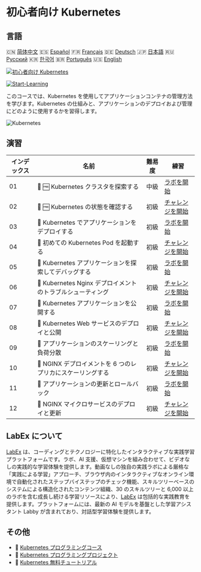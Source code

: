 # 初心者向け Kubernetes

## 言語

🇨🇳 [简体中文](README_zh.md) 🇪🇸 [Español](README_es.md) 🇫🇷 [Français](README_fr.md) 🇩🇪 [Deutsch](README_de.md) 🇯🇵 [日本語](README_ja.md) 🇷🇺 [Русский](README_ru.md) 🇰🇷 [한국어](README_ko.md) 🇧🇷 [Português](README_pt.md) 🇺🇸 [English](README.md) 

[![初心者向け Kubernetes](https://cover-creator.labex.io/kubernetes-for-beginners.png?lang=ja)](https://labex.io/ja/courses/kubernetes-for-beginners)

[![Start-Learning](https://img.shields.io/badge/Start-Learning-whitesmoke?style=for-the-badge)](https://labex.io/ja/courses/kubernetes-for-beginners)

このコースでは、Kubernetes を使用してアプリケーションコンテナの管理方法を学びます。Kubernetes の仕組みと、アプリケーションのデプロイおよび管理にどのように使用するかを習得します。

![Kubernetes](https://img.shields.io/badge/Kubernetes-whitesmoke?style=for-the-badge&logo=kubernetes)


## 演習

|   インデックス | 名前                                                        | 難易度   | 練習                                                                                                                                                                |
|----------------|-------------------------------------------------------------|----------|---------------------------------------------------------------------------------------------------------------------------------------------------------------------|
|             01 | 🧩 🆓 Kubernetes クラスタを探索する                         | 中級     | <a target='_blank' href='https://labex.io/ja/labs/kubernetes-explore-the-kubernetes-cluster-434519?course=kubernetes-for-beginners'>ラボを開始</a>                  |
|             02 | 🎯 🆓 Kubernetes の状態を確認する                           | 初級     | <a target='_blank' href='https://labex.io/ja/labs/kubernetes-check-kubernetes-status-434775?course=kubernetes-for-beginners'>チャレンジを開始</a>                   |
|             03 | 🧩  Kubernetes でアプリケーションをデプロイする             | 初級     | <a target='_blank' href='https://labex.io/ja/labs/kubernetes-deploy-applications-on-kubernetes-434644?course=kubernetes-for-beginners'>ラボを開始</a>               |
|             04 | 🎯  初めての Kubernetes Pod を起動する                      | 初級     | <a target='_blank' href='https://labex.io/ja/labs/kubernetes-launch-your-first-kubernetes-pod-434769?course=kubernetes-for-beginners'>チャレンジを開始</a>          |
|             05 | 🧩  Kubernetes アプリケーションを探索してデバッグする       | 初級     | <a target='_blank' href='https://labex.io/ja/labs/kubernetes-explore-and-debug-kubernetes-applications-434645?course=kubernetes-for-beginners'>ラボを開始</a>       |
|             06 | 🎯  Kubernetes Nginx デプロイメントのトラブルシューティング | 初級     | <a target='_blank' href='https://labex.io/ja/labs/kubernetes-troubleshoot-kubernetes-nginx-deployment-434782?course=kubernetes-for-beginners'>チャレンジを開始</a>  |
|             07 | 🧩  Kubernetes アプリケーションを公開する                   | 初級     | <a target='_blank' href='https://labex.io/ja/labs/kubernetes-expose-kubernetes-applications-434647?course=kubernetes-for-beginners'>ラボを開始</a>                  |
|             08 | 🎯  Kubernetes Web サービスのデプロイと公開                 | 初級     | <a target='_blank' href='https://labex.io/ja/labs/kubernetes-deploy-and-expose-kubernetes-web-services-434804?course=kubernetes-for-beginners'>チャレンジを開始</a> |
|             09 | 🧩  アプリケーションのスケーリングと負荷分散                | 初級     | <a target='_blank' href='https://labex.io/ja/labs/kubernetes-scale-and-load-balance-applications-434648?course=kubernetes-for-beginners'>ラボを開始</a>             |
|             10 | 🎯  NGINX デプロイメントを 6 つのレプリカにスケーリングする | 初級     | <a target='_blank' href='https://labex.io/ja/labs/kubernetes-scale-nginx-deployment-to-six-replicas-434818?course=kubernetes-for-beginners'>チャレンジを開始</a>    |
|             11 | 🧩  アプリケーションの更新とロールバック                    | 初級     | <a target='_blank' href='https://labex.io/ja/labs/kubernetes-update-and-rollback-applications-434649?course=kubernetes-for-beginners'>ラボを開始</a>                |
|             12 | 🎯  NGINX マイクロサービスのデプロイと更新                  | 初級     | <a target='_blank' href='https://labex.io/ja/labs/kubernetes-deploy-and-update-nginx-microservice-434821?course=kubernetes-for-beginners'>チャレンジを開始</a>      |

## LabEx について

[LabEx](https://labex.io) は、コーディングとテクノロジーに特化したインタラクティブな実践学習プラットフォームです。ラボ、AI 支援、仮想マシンを組み合わせて、ビデオなしの実践的な学習体験を提供します。動画なしの独自の実践ラボによる厳格な「実践による学習」アプローチ、ブラウザ内のインタラクティブなオンライン環境で自動化されたステップバイステップのチェック機能、スキルツリーベースのシステムによる構造化されたコンテンツ組織、30 のスキルツリーと 6,000 以上のラボを含む成長し続ける学習リソースにより、[LabEx](https://labex.io) は包括的な実践教育を提供します。プラットフォームには、最新の AI モデルを基盤とした学習アシスタント Labby が含まれており、対話型学習体験を提供します。

## その他

- 🔗 [Kubernetes プログラミングコース](https://github.com/labex-labs/awesome-programming-courses)
- 🔗 [Kubernetes プログラミングプロジェクト](https://github.com/labex-labs/awesome-programming-projects)
- 🔗 [Kubernetes 無料チュートリアル](https://github.com/labex-labs/kubernetes-free-tutorials)

